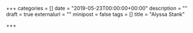 +++
categories = []
date = "2019-05-23T00:00:00+00:00"
description = ""
draft = true
externalurl = ""
minipost = false
tags = []
title = "Alyssa Stank"

+++

